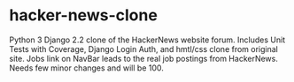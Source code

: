 # hacker-news-clone

Python 3 Django 2.2 clone of the HackerNews website forum. Includes Unit Tests with Coverage, Django Login Auth, and hmtl/css clone from original site. Jobs link on NavBar leads to the real job postings from HackerNews. Needs few minor changes and will be 100.
